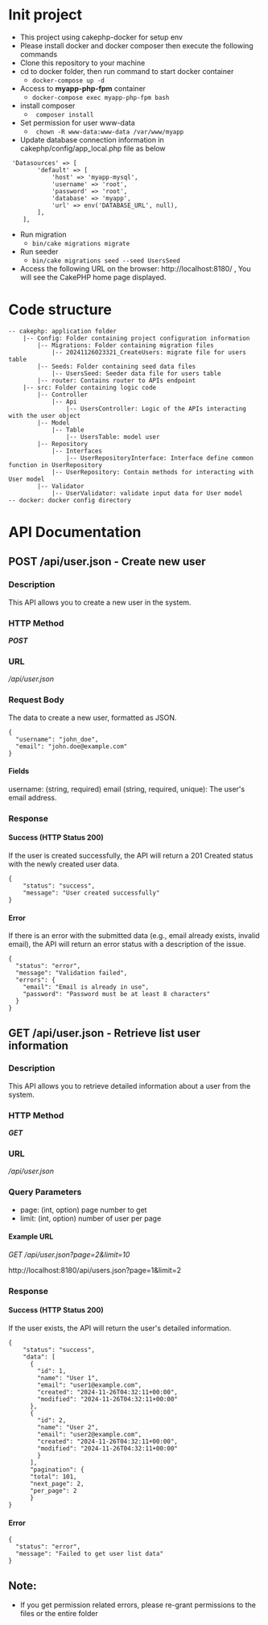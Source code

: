# Init project 
- This project using cakephp-docker for setup env
- Please install docker and docker composer then execute the following commands
- Clone this repository to your machine 
- cd to docker folder, then run command to start docker container
  - ```docker-compose up -d```
- Access to **myapp-php-fpm** container 
  - ```docker-compose exec myapp-php-fpm bash```
- install composer
  - ``` composer install```
- Set permission for user www-data
  - ``` chown -R www-data:www-data /var/www/myapp```
- Update database connection information in cakephp/config/app_local.php file as below
```angular2html
 'Datasources' => [
        'default' => [
            'host' => 'myapp-mysql',
            'username' => 'root',
            'password' => 'root',
            'database' => 'myapp',
            'url' => env('DATABASE_URL', null),
        ],
    ],
```
- Run migration 
  - ```bin/cake migrations migrate```
- Run seeder 
  - ```bin/cake migrations seed --seed UsersSeed```
- Access the following URL on the browser:  http://localhost:8180/ , You will see the CakePHP home page displayed.

# Code structure

```angular2html
-- cakephp: application folder
    |-- Config: Folder containing project configuration information
        |-- Migrations: Folder containing migration files
            |-- 20241126023321_CreateUsers: migrate file for users table
        |-- Seeds: Folder containing seed data files
            |-- UsersSeed: Seeder data file for users table
        |-- router: Contains router to APIs endpoint
    |-- src: Folder containing logic code
        |-- Controller
            |-- Api
                |-- UsersController: Logic of the APIs interacting with the user object
        |-- Model
            |-- Table
                |-- UsersTable: model user 
        |-- Repository
            |-- Interfaces
                |-- UserRepositoryInterface: Interface define common function in UserRepository 
            |-- UserRepository: Contain methods for interacting with User model  
        |-- Validator
            |-- UserValidator: validate input data for User model
-- docker: docker config directory

```


# API Documentation
## POST /api/user.json - Create new user

### Description
This API allows you to create a new user in the system.

### HTTP Method
_**POST**_

### URL
_/api/user.json_

### Request Body
The data to create a new user, formatted as JSON.

```angular2html
{
  "username": "john_doe",
  "email": "john.doe@example.com"
}

```

#### Fields
username: (string, required)
email (string, required, unique): The user's email address.

### Response
#### Success (HTTP Status 200)
If the user is created successfully, the API will return a 201 Created status with the newly created user data.
```angular2html
{
    "status": "success",
    "message": "User created successfully"
}

```

#### Error
If there is an error with the submitted data (e.g., email already exists, invalid email), the API will return an error status with a description of the issue.

```angular2html
{
  "status": "error",
  "message": "Validation failed",
  "errors": {
    "email": "Email is already in use",
    "password": "Password must be at least 8 characters"
  }
}

```

## GET /api/user.json - Retrieve list user information
### Description
This API allows you to retrieve detailed information about a user from the system.

### HTTP Method
**_GET_**

### URL
_/api/user.json_

### Query Parameters
- page: (int, option) page number to get
- limit: (int, option) number of user per page

#### Example URL
_GET /api/user.json?page=2&limit=10_

http://localhost:8180/api/users.json?page=1&limit=2

### Response
#### Success (HTTP Status 200)
If the user exists, the API will return the user's detailed information.

```angular2html
{
    "status": "success",
    "data": [
      {
        "id": 1,
        "name": "User 1",
        "email": "user1@example.com",
        "created": "2024-11-26T04:32:11+00:00",
        "modified": "2024-11-26T04:32:11+00:00"
      },
      {
        "id": 2,
        "name": "User 2",
        "email": "user2@example.com",
        "created": "2024-11-26T04:32:11+00:00",
        "modified": "2024-11-26T04:32:11+00:00"
        }
      ],
      "pagination": {
      "total": 101,
      "next_page": 2,
      "per_page": 2
      }
}
```

#### Error 
```angular2html
{
  "status": "error",
  "message": "Failed to get user list data"
}
```
## Note:
- If you get permission related errors, please re-grant permissions to the files or the entire folder

